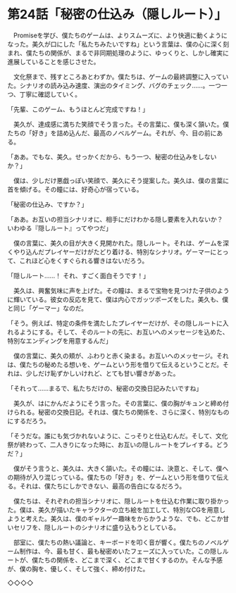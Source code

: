 # 第24話「秘密の仕込み（隠しルート）」

　Promiseを学び、僕たちのゲームは、よりスムーズに、より快適に動くようになった。美久が口にした「私たちみたいですね」という言葉は、僕の心に深く刻まれ、僕たちの関係が、まるで非同期処理のように、ゆっくりと、しかし確実に進展していることを感じさせた。

　文化祭まで、残すところあとわずか。僕たちは、ゲームの最終調整に入っていた。シナリオの読み込み速度、演出のタイミング、バグのチェック……。一つ一つ、丁寧に確認していく。

「先輩、このゲーム、もうほとんど完成ですね！」

　美久が、達成感に満ちた笑顔でそう言った。その言葉に、僕も深く頷いた。僕たちの「好き」を詰め込んだ、最高のノベルゲーム。それが、今、目の前にある。

「ああ。でもな、美久。せっかくだから、もう一つ、秘密の仕込みをしないか？」

　僕は、少しだけ悪戯っぽい笑顔で、美久にそう提案した。美久は、僕の言葉に首を傾げる。その瞳には、好奇心が宿っている。

「秘密の仕込み、ですか？」

「ああ。お互いの担当シナリオに、相手にだけわかる隠し要素を入れないか？ いわゆる『隠しルート』ってやつだ」

　僕の言葉に、美久の目が大きく見開かれた。隠しルート。それは、ゲームを深くやり込んだプレイヤーだけがたどり着ける、特別なシナリオ。ゲーマーにとって、これほど心をくすぐられる響きはないだろう。

「隠しルート……！ それ、すごく面白そうです！」

　美久は、興奮気味に声を上げた。その瞳は、まるで宝物を見つけた子供のように輝いている。彼女の反応を見て、僕は内心でガッツポーズをした。美久も、僕と同じ「ゲーマー」なのだ。

「そう。例えば、特定の条件を満たしたプレイヤーだけが、その隠しルートに入れるようにする。そして、そのルートの先に、お互いへのメッセージを込めた、特別なエンディングを用意するんだ」

　僕の言葉に、美久の頬が、ふわりと赤く染まる。お互いへのメッセージ。それは、僕たちの秘めたる想いを、ゲームという形を借りて伝えるということだ。それは、少しだけ恥ずかしいけれど、とても甘い響きがあった。

「それって……まるで、私たちだけの、秘密の交換日記みたいですね」

　美久が、はにかんだようにそう言った。その言葉に、僕の胸がキュンと締め付けられる。秘密の交換日記。それは、僕たちの関係を、さらに深く、特別なものにするだろう。

「そうだな。誰にも気づかれないように、こっそりと仕込むんだ。そして、文化祭が終わって、二人きりになった時に、お互いの隠しルートをプレイする。どうだ？」

　僕がそう言うと、美久は、大きく頷いた。その瞳には、決意と、そして、僕への期待が入り混じっている。僕たちの「好き」を、ゲームという形を借りて伝える。それは、僕たちにしかできない、最高の告白になるだろう。

　僕たちは、それぞれの担当シナリオに、隠しルートを仕込む作業に取り掛かった。僕は、美久が描いたキャラクターの立ち絵を加工して、特別なCGを用意しようと考えた。美久は、僕のギャルゲー趣味をからかうような、でも、どこか甘いセリフを、隠しルートのシナリオに盛り込もうとしている。

　部室に、僕たちの熱い議論と、キーボードを叩く音が響く。僕たちのノベルゲーム制作は、今、最も甘く、最も秘密めいたフェーズに入っていた。この隠しルートが、僕たちの関係を、どこまで深く、どこまで甘くするのか。そんな予感が、僕の胸を、優しく、そして強く、締め付けた。

◇◇◇◇
